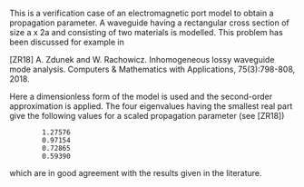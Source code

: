 This is a verification case of an electromagnetic port model to obtain
a propagation parameter. A waveguide having a rectangular cross section of
size a x 2a and consisting of two materials is modelled. This problem has been
discussed for example in

[ZR18] A. Zdunek and W. Rachowicz. Inhomogeneous lossy waveguide mode
       analysis. Computers & Mathematics with Applications, 75(3):798-808,
       2018.

Here a dimensionless form of the model is used and the second-order
approximation is applied. The four eigenvalues having
the smallest real part give the following values for a scaled propagation
parameter (see [ZR18])

            1.27576
            0.97154
            0.72865
            0.59390

which are in good agreement with the results given in the literature.